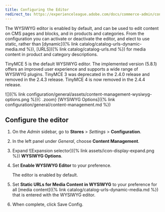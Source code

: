 ```yaml
---
title: Configuring the Editor
redirect_to: https://experienceleague.adobe.com/docs/commerce-admin/content-design/wysiwyg/editor.html
---
```


The WYSIWYG editor is enabled by default, and can be used to edit content on CMS pages and blocks, and in products and categories. From the configuration you can activate or deactivate the editor, and elect to use static, rather than [dynamic]({% link catalog/catalog-urls-dynamic-media.md %}), [URLS]({% link catalog/catalog-urls.md %}) for media content in product and category descriptions.

TinyMCE 5 is the default WYSIWYG editor. The implemented version (5.8.1) offers an improved user experience and supports a wide range of WYSIWYG plugins. TinyMCE 3 was deprecated in the 2.4.0 release and removed in the 2.4.3 release. TinyMCE 4 is now removed in the 2.4.4 release.

![]({% link configuration/general/assets/content-management-wysiwyg-options.png %}){: .zoom}
[WYSIWYG Options]({% link configuration/general/content-management.md %})

## Configure the editor

1. On the _Admin_ sidebar, go to **Stores** > _Settings_ > **Configuration**.

1. In the left panel under _General_, choose **Content Management**.

1. Expand ![Expansion selector]({% link assets/icon-display-expand.png %}) **WYSIWYG Options**.

1. Set **Enable WYSIWYG Editor** to your preference.

   The editor is enabled by default.

1. Set **Static URLs for Media Content in WYSIWYG** to your preference for all [media content]({% link catalog/catalog-urls-dynamic-media.md %}) that is entered with the WYSIWYG editor.

1. When complete, click <span class="btn">Save Config</span>.

